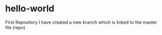 # hello-world
First Repository 
I have created a new branch which is linked to the master file (repo) 
